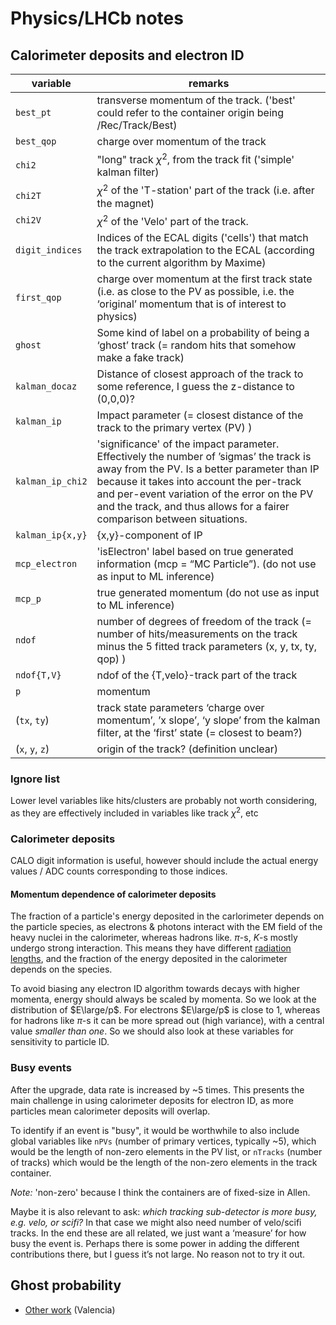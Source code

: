 # Physics/LHCb notes

## Calorimeter deposits and electron ID

| variable | remarks |
|----------|---------|
| `best_pt`  | transverse momentum of the track. ('best' could refer to the container origin being /Rec/Track/Best)
| `best_qop` | charge over momentum of the track
| `chi2` | "long" track $\chi^2$, from the track fit ('simple' kalman filter)
| `chi2T` | $\chi^2$ of the 'T-station' part of the track (i.e. after the magnet)
| `chi2V` | $\chi^2$ of the 'Velo' part of the track.
| `digit_indices` | Indices of the ECAL digits ('cells') that match the track extrapolation to the ECAL (according to the current algorithm by Maxime)
| `first_qop` | charge over momentum at the first track state (i.e. as close to the PV as possible, i.e. the ‘original’ momentum that is of interest to physics)
| `ghost` | Some kind of label on a probability of being a ‘ghost’ track (= random hits that somehow make a fake track)
| `kalman_docaz` | Distance of closest approach of the track to some reference, I guess the z-distance to (0,0,0)?
| `kalman_ip` | Impact parameter (= closest distance of the track to the primary vertex (PV) )
| `kalman_ip_chi2` | 'significance' of the impact parameter. Effectively the number of ’sigmas’ the track is away from the PV. Is a better parameter than IP because it takes into account the per-track and per-event variation of the error on the PV and the track, and thus allows for a fairer comparison between situations.
| `kalman_ip{x,y}` | {x,y}-component of IP
| `mcp_electron` | 'isElectron' label based on true generated information (mcp = “MC Particle”). (do not use as input to ML inference)
| `mcp_p` | true generated momentum (do not use as input to ML inference)
| `ndof` | number of degrees of freedom of the track (= number of hits/measurements on the track minus the 5 fitted track parameters (x, y, tx, ty, qop) )
| `ndof{T,V}` | ndof of the {T,velo}-track part of the track
| `p` | momentum
| (`tx`, `ty`) | track state parameters ‘charge over momentum’, ’x slope’, ‘y slope’ from the kalman filter, at the ‘first’ state (= closest to beam?)
| (`x`, `y`, `z`) | origin of the track? (definition unclear)

### Ignore list
Lower level variables like hits/clusters are probably not worth considering, as they are effectively
included in variables like track $\chi^2$, etc

### Calorimeter deposits
CALO digit information is useful, however should include the actual energy values / ADC counts
corresponding to those indices.

#### Momentum dependence of calorimeter deposits
The fraction of a particle's energy deposited in the carlorimeter depends on the particle species,
as electrons & photons interact with the EM field of the heavy nuclei in the calorimeter, whereas
hadrons like. $\pi$-s, $K$-s mostly undergo strong interaction.  This means they have different
[radiation lengths](https://en.wikipedia.org/wiki/Radiation_length), and the fraction of the energy
deposited in the calorimeter depends on the species.

To avoid biasing any electron ID algorithm towards decays with higher momenta, energy should always
be scaled by momenta.  So we look at the distribution of $E\large/p$.  For electrons $E\large/p$
is close to 1, whereas for hadrons like $\pi$-s it can be more spread out (high variance), with a
central value _smaller than one_.  So we should also look at these variables for sensitivity to
particle ID.

### Busy events
After the upgrade, data rate is increased by ~5 times.  This presents the main challenge in using
calorimeter deposits for electron ID, as more particles mean calorimeter deposits will overlap.

To identify if an event is "busy", it would be worthwhile to also include global variables like
`nPVs` (number of primary vertices, typically ~5), which would be the length of non-zero elements
in the PV list, or `nTracks` (number of tracks) which would be the length of the non-zero elements
in the track container.

*Note:* 'non-zero' because I think the containers are of fixed-size in Allen.

Maybe it is also relevant to ask: *which tracking sub-detector is more busy, e.g. velo, or scifi?*
In that case we might also need number of velo/scifi tracks.  In the end these are all related, we
just want a ‘measure’ for how busy the event is. Perhaps there is some power in adding the different
contributions there, but I guess it’s not large. No reason not to try it out.

## Ghost probability
- [Other work](https://indico.cern.ch/event/1249044/contributions/5505681/attachments/2686347/4660910/RTA-WP2%20LongGhost%20(1).pdf) (Valencia)
